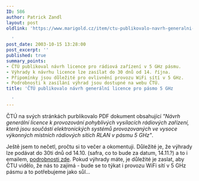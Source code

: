 ```yaml
---
ID: 586
author: Patrick Zandl
layout: post
oldlink: 'https://www.marigold.cz/item/ctu-publikovalo-navrh-generalni-licence-pro-pasmo-5-ghz

  '
post_date: 2003-10-15 13:28:00
post_excerpt: ''
published: true
summary_points:
- ČTÚ publikoval návrh licence pro rádiová zařízení v 5 GHz pásmu.
- Výhrady k návrhu licence lze zasílat do 30 dnů od 14. října.
- Připomínky jsou důležité pro ovlivnění provozu WiFi sítí v 5 GHz.
- Podrobnosti k zasílání výhrad jsou dostupné na webu ČTÚ.
title: 'ČTÚ publikovalo návrh generální licence pro pásmo 5 GHz

  '
---
```


<p>
ČTÚ na svých stránkách purblikovalo PDF dokument obsahující <EM>"Návrh generální licence k provozování pohyblivých vysílacích rádiových zařízení, která jsou součástí elektronických systémů provozovaných ve vysoce výkonných místních rádiových sítích RLAN v pásmu 5 GHz"</EM>. </p>

<p>
Ještě jsem to nečetl, pročtu si to večer a okomentuji. Důležité je, že výhrady lze podávat do 30ti dnů od 14.10. (safra, co to bude za datum, 14.11.?) a to i emailem, <A href="http://www.ctu.cz/art.php?iSearch=&amp;iArt=323" target=_blank>podrobnosti zde</A>. Pokud výhrady máte, je důležité je zaslat, aby ČTU vidělo, že nás to zajímá - bude se to týkat i provozu WiFi sítí v 5 GHz pásmu a to potřebujeme jako sůl...</p>